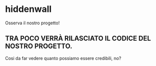 # hiddenwall
Osserva il nostro progetto!

## TRA POCO VERRÀ RILASCIATO IL CODICE DEL NOSTRO PROGETTO.
Cosi da far vedere quanto possiamo essere credibili, no? 
